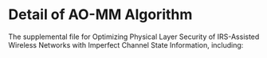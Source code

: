 # Detail of AO-MM Algorithm
The supplemental file for Optimizing Physical Layer Security of IRS-Assisted Wireless Networks with Imperfect Channel State Information, including:
